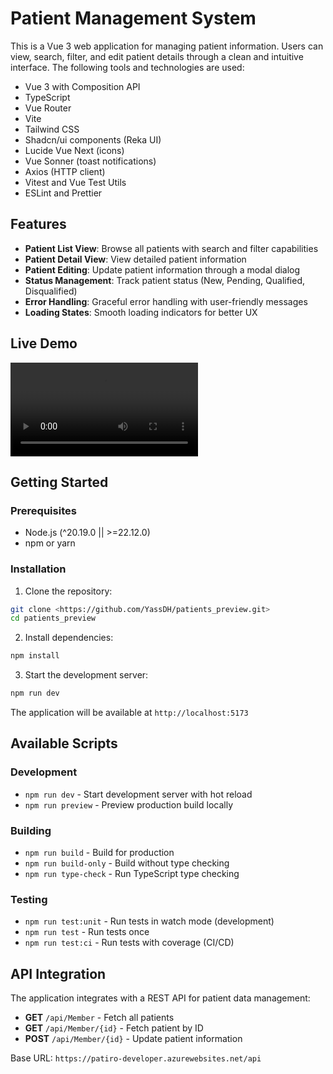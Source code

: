 # Patient Management System

This is a Vue 3 web application for managing patient information. Users can view, search, filter, and edit patient details through a clean and intuitive interface. The following tools and technologies are used:

- Vue 3 with Composition API
- TypeScript
- Vue Router
- Vite
- Tailwind CSS
- Shadcn/ui components (Reka UI)
- Lucide Vue Next (icons)
- Vue Sonner (toast notifications)
- Axios (HTTP client)
- Vitest and Vue Test Utils
- ESLint and Prettier

## Features

- **Patient List View**: Browse all patients with search and filter capabilities
- **Patient Detail View**: View detailed patient information
- **Patient Editing**: Update patient information through a modal dialog
- **Status Management**: Track patient status (New, Pending, Qualified, Disqualified)
- **Error Handling**: Graceful error handling with user-friendly messages
- **Loading States**: Smooth loading indicators for better UX

## Live Demo

![Patient Management Demo](docs/demo.mp4)

## Getting Started

### Prerequisites

- Node.js (^20.19.0 || >=22.12.0)
- npm or yarn

### Installation

1. Clone the repository:

```bash
git clone <https://github.com/YassDH/patients_preview.git>
cd patients_preview
```

2. Install dependencies:

```bash
npm install
```

3. Start the development server:

```bash
npm run dev
```

The application will be available at `http://localhost:5173`

## Available Scripts

### Development

- `npm run dev` - Start development server with hot reload
- `npm run preview` - Preview production build locally

### Building

- `npm run build` - Build for production
- `npm run build-only` - Build without type checking
- `npm run type-check` - Run TypeScript type checking

### Testing

- `npm run test:unit` - Run tests in watch mode (development)
- `npm run test` - Run tests once
- `npm run test:ci` - Run tests with coverage (CI/CD)

## API Integration

The application integrates with a REST API for patient data management:

- **GET** `/api/Member` - Fetch all patients
- **GET** `/api/Member/{id}` - Fetch patient by ID
- **POST** `/api/Member/{id}` - Update patient information

Base URL: `https://patiro-developer.azurewebsites.net/api`
